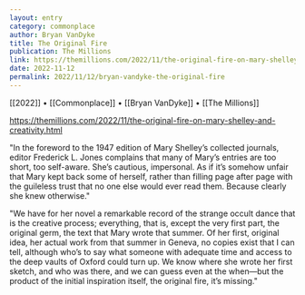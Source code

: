 ```yaml
---
layout: entry
category: commonplace
author: Bryan VanDyke
title: The Original Fire
publication: The Millions
link: https://themillions.com/2022/11/the-original-fire-on-mary-shelley-and-creativity.html
date: 2022-11-12
permalink: 2022/11/12/bryan-vandyke-the-original-fire
---
```


[[2022]] • [[Commonplace]] • [[Bryan VanDyke]] • [[The Millions]]

https://themillions.com/2022/11/the-original-fire-on-mary-shelley-and-creativity.html

"In the foreword to the 1947 edition of Mary Shelley’s collected journals, editor Frederick L. Jones complains that many of Mary’s entries are too short, too self-aware. She’s cautious, impersonal. As if it’s somehow unfair that Mary kept back some of herself, rather than filling page after page with the guileless trust that no one else would ever read them. Because clearly she knew otherwise."

"We have for her novel a remarkable record of the strange occult dance that is the creative process; everything, that is, except the very first part, the original germ, the text that Mary wrote that summer. Of her first, original idea, her actual work from that summer in Geneva, no copies exist that I can tell, although who’s to say what someone with adequate time and access to the deep vaults of Oxford could turn up. We know where she wrote her first sketch, and who was there, and we can guess even at the when—but the product of the initial inspiration itself, the original fire, it’s missing."

